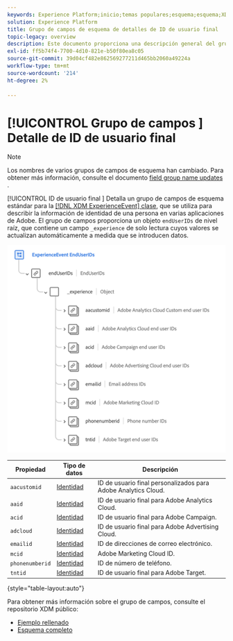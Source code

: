 ```yaml
---
keywords: Experience Platform;inicio;temas populares;esquema;esquema;XDM;ExperienceEvent;campos;esquemas;esquemas;diseño de esquema;grupo de campos;grupo de campos;enduserids;usuario final;usuario final;id;
solution: Experience Platform
title: Grupo de campos de esquema de detalles de ID de usuario final
topic-legacy: overview
description: Este documento proporciona una descripción general del grupo de campos de esquema Detalles del ID de usuario final .
exl-id: ff5b74f4-7700-4d10-821e-b50f80ea8c05
source-git-commit: 39d04cf482e862569277211d465bb2060a49224a
workflow-type: tm+mt
source-wordcount: '214'
ht-degree: 2%

---
```



# [!UICONTROL Grupo de campos ] Detalle de ID de usuario final

>[!NOTE]
>
>Los nombres de varios grupos de campos de esquema han cambiado. Para obtener más información, consulte el documento [field group name updates](../name-updates.md) .

[!UICONTROL ID de usuario final ] Detalla un grupo de campos de esquema estándar para la  [[!DNL XDM ExperienceEvent] clase](../../classes/individual-profile.md), que se utiliza para describir la información de identidad de una persona en varias aplicaciones de Adobe. El grupo de campos proporciona un objeto `endUserIDs` de nivel raíz, que contiene un campo `_experience` de solo lectura cuyos valores se actualizan automáticamente a medida que se introducen datos.

<img src="../../images/field-groups/enduserids.png" width="700" /><br />

| Propiedad | Tipo de datos | Descripción |
| --- | --- | --- |
| `aacustomid` | [Identidad](../../data-types/identity.md) | ID de usuario final personalizados para Adobe Analytics Cloud. |
| `aaid` | [Identidad](../../data-types/identity.md) | ID de usuario final para Adobe Analytics Cloud. |
| `acid` | [Identidad](../../data-types/identity.md) | ID de usuario final para Adobe Campaign. |
| `adcloud` | [Identidad](../../data-types/identity.md) | ID de usuario final para Adobe Advertising Cloud. |
| `emailid` | [Identidad](../../data-types/identity.md) | ID de direcciones de correo electrónico. |
| `mcid` | [Identidad](../../data-types/identity.md) | Adobe Marketing Cloud ID. |
| `phonenumberid` | [Identidad](../../data-types/identity.md) | ID de número de teléfono. |
| `tntid` | [Identidad](../../data-types/identity.md) | ID de usuario final para Adobe Target. |

{style=&quot;table-layout:auto&quot;}

Para obtener más información sobre el grupo de campos, consulte el repositorio XDM público:

* [Ejemplo rellenado](https://github.com/adobe/xdm/blob/master/components/mixins/experience-event/experienceevent-enduserids.example.1.json)
* [Esquema completo](https://github.com/adobe/xdm/blob/master/components/mixins/experience-event/experienceevent-enduserids.schema.json)
